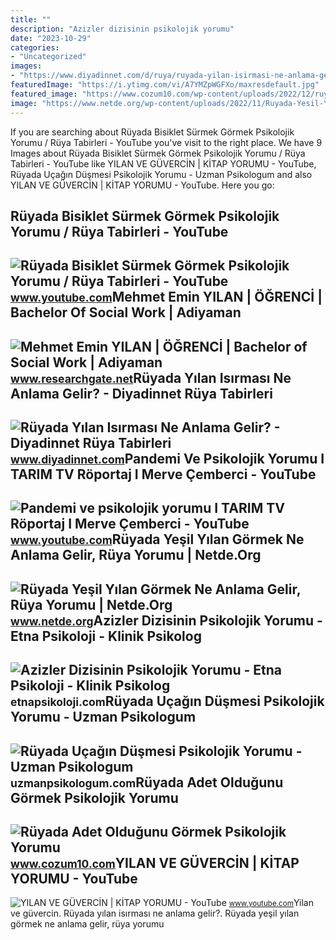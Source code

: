 ```yaml
---
title: ""
description: "Azizler dizisinin psikolojik yorumu"
date: "2023-10-29"
categories:
- "Uncategorized"
images:
- "https://www.diyadinnet.com/d/ruya/ruyada-yilan-isirmasi-ne-anlama-gelir-365.jpg"
featuredImage: "https://i.ytimg.com/vi/A7YMZpWGFXo/maxresdefault.jpg"
featured_image: "https://www.cozum10.com/wp-content/uploads/2022/12/ruyada-adet-oldugunu-gormek-psikolojik-yorumu.jpg"
image: "https://www.netde.org/wp-content/uploads/2022/11/Ruyada-Yesil-Yilan-Gormek-Ne-Anlama-Gelir.jpg"
---
```


If you are searching about Rüyada Bisiklet Sürmek Görmek Psikolojik Yorumu / Rüya Tabirleri - YouTube you've visit to the right place. We have 9 Images about Rüyada Bisiklet Sürmek Görmek Psikolojik Yorumu / Rüya Tabirleri - YouTube like YILAN VE GÜVERCİN | KİTAP YORUMU - YouTube, Rüyada Uçağın Düşmesi Psikolojik Yorumu - Uzman Psikologum and also YILAN VE GÜVERCİN | KİTAP YORUMU - YouTube. Here you go:

Rüyada Bisiklet Sürmek Görmek Psikolojik Yorumu / Rüya Tabirleri - YouTube
--------------------------------------------------------------------------

 ![Rüyada Bisiklet Sürmek Görmek Psikolojik Yorumu / Rüya Tabirleri - YouTube](https://i.ytimg.com/vi/A7YMZpWGFXo/maxresdefault.jpg) <small>www.youtube.com</small>Mehmet Emin YILAN | ÖĞRENCİ | Bachelor Of Social Work | Adiyaman
----------------------------------------------------------------

 ![Mehmet Emin YILAN | ÖĞRENCİ | Bachelor of Social Work | Adiyaman](https://i1.rgstatic.net/ii/profile.image/959646076530688-1605808862647_Q512/Mehmet-Emin-Yilan-2.jpg) <small>www.researchgate.net</small>Rüyada Yılan Isırması Ne Anlama Gelir? - Diyadinnet Rüya Tabirleri
------------------------------------------------------------------

 ![Rüyada Yılan Isırması Ne Anlama Gelir? - Diyadinnet Rüya Tabirleri](https://www.diyadinnet.com/d/ruya/ruyada-yilan-isirmasi-ne-anlama-gelir-365.jpg) <small>www.diyadinnet.com</small>Pandemi Ve Psikolojik Yorumu I TARIM TV Röportaj I Merve Çemberci - YouTube
---------------------------------------------------------------------------

 ![Pandemi ve psikolojik yorumu I TARIM TV Röportaj I Merve Çemberci - YouTube](https://i.ytimg.com/vi/1X1GnNgPMWg/maxresdefault.jpg) <small>www.youtube.com</small>Rüyada Yeşil Yılan Görmek Ne Anlama Gelir, Rüya Yorumu | Netde.Org
------------------------------------------------------------------

 ![Rüyada Yeşil Yılan Görmek Ne Anlama Gelir, Rüya Yorumu | Netde.Org](https://www.netde.org/wp-content/uploads/2022/11/Ruyada-Yesil-Yilan-Gormek-Ne-Anlama-Gelir.jpg) <small>www.netde.org</small>Azizler Dizisinin Psikolojik Yorumu - Etna Psikoloji - Klinik Psikolog
----------------------------------------------------------------------

 ![Azizler Dizisinin Psikolojik Yorumu - Etna Psikoloji - Klinik Psikolog](https://etnapsikoloji.com/wp-content/uploads/2021/01/azizler_1238-1024x683.jpg) <small>etnapsikoloji.com</small>Rüyada Uçağın Düşmesi Psikolojik Yorumu - Uzman Psikologum
----------------------------------------------------------

 ![Rüyada Uçağın Düşmesi Psikolojik Yorumu - Uzman Psikologum](https://uzmanpsikologum.com/wp-content/uploads/2022/04/ruyada-ucak-dgsmesi-psikolojik-yorumu.jpg) <small>uzmanpsikologum.com</small>Rüyada Adet Olduğunu Görmek Psikolojik Yorumu
---------------------------------------------

 ![Rüyada Adet Olduğunu Görmek Psikolojik Yorumu](https://www.cozum10.com/wp-content/uploads/2022/12/ruyada-adet-oldugunu-gormek-psikolojik-yorumu.jpg) <small>www.cozum10.com</small>YILAN VE GÜVERCİN | KİTAP YORUMU - YouTube
------------------------------------------

 ![YILAN VE GÜVERCİN | KİTAP YORUMU - YouTube](https://i.ytimg.com/vi/_MIlvia_0PE/maxresdefault.jpg) <small>www.youtube.com</small>Yilan ve güverci̇n. Rüyada yılan isırması ne anlama gelir?. Rüyada yeşil yılan görmek ne anlama gelir, rüya yorumu
